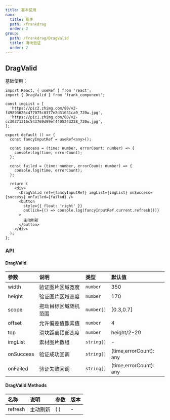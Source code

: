 ```yaml
---
title: 基本使用
nav:
  title: 组件
  path: /frankdrag
  order: 2
group:
  path: /frankdrag/DragValid
  title: 滑块验证
  order: 2
---
```


## DragValid

基础使用：

```tsx
import React, { useRef } from 'react';
import { DragValid } from 'frank_component';

const imgList = [
  'https://pic2.zhimg.com/80/v2-f49893626c477075c0377e2d31031ca9_720w.jpg',
  'https://pic1.zhimg.com/80/v2-cc30371316c543769d99ef4405343228_720w.jpg',
];

export default () => {
  const fancyInputRef = useRef<any>();

  const success = (time: number, errorCount: number) => {
    console.log(time, errorCount);
  };

  const failed = (time: number, errorCount: number) => {
    console.log(time, errorCount);
  };

  return (
    <div>
      <DragValid ref={fancyInputRef} imgList={imgList} onSuccess={success} onFailed={failed} />
      <button
        style={{ float: 'right' }}
        onClick={() => console.log(fancyInputRef.current.refresh())}
      >
        主动刷新
      </button>
    </div>
  );
};
```

### API

#### DragValid

| 参数      | 说明                 | 类型       | 默认值                 |
| :-------- | :------------------- | :--------- | :--------------------- |
| width     | 验证图片区域宽度     | `number`   | 350                    |
| height    | 验证图片区域高度     | `number`   | 170                    |
| scope     | 拖动目标区域随机范围 | `number[]` | [0.3,0.7]              |
| offset    | 允许偏差值像素值     | `number`   | 4                      |
| top       | 滑块距离顶部高度     | `number`   | height/2-20            |
| imgList   | 素材图片数组         | `string[]` | -                      |
| onSuccess | 验证成功回调         | `string[]` | (time,errorCount): any |
| onFailed  | 验证失败回调         | `string[]` | (time,errorCount): any |

#### DragValid Methods

| 名称    | 说明     | 参数 | 版本 |
| :------ | :------- | :--- | :--- |
| refresh | 主动刷新 | ( )  | -    |
